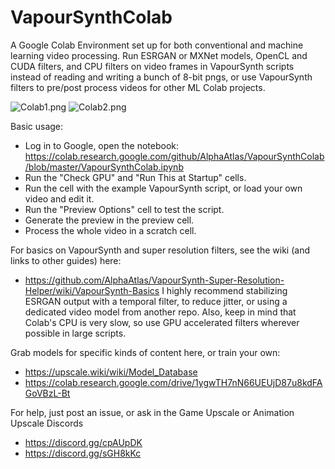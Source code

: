 # VapourSynthColab

A Google Colab Environment set up for both conventional and machine learning video processing. Run ESRGAN or MXNet models, OpenCL and CUDA filters, and CPU filters on video frames in VapourSynth scripts instead of reading and writing a bunch of 8-bit pngs, or use VapourSynth filters to pre/post process videos for other ML Colab projects.

![Colab1.png](https://raw.githubusercontent.com/AlphaAtlas/VSSH-Wiki-Images/master/images/Colab1.PNG)
![Colab2.png](https://raw.githubusercontent.com/AlphaAtlas/VSSH-Wiki-Images/master/images/Colab2.PNG)

Basic usage:
* Log in to Google, open the notebook: https://colab.research.google.com/github/AlphaAtlas/VapourSynthColab/blob/master/VapourSynthColab.ipynb
* Run the "Check GPU" and "Run This at Startup" cells.
* Run the cell with the example VapourSynth script, or load your own video and edit it.
* Run the "Preview Options" cell to test the script.
* Generate the preview in the preview cell. 
* Process the whole video in a scratch cell. 

For basics on VapourSynth and super resolution filters, see the wiki (and links to other guides) here:
* https://github.com/AlphaAtlas/VapourSynth-Super-Resolution-Helper/wiki/VapourSynth-Basics
I highly recommend stabilizing ESRGAN output with a temporal filter, to reduce jitter, or using a dedicated video model from another repo. Also, keep in mind that Colab's CPU is very slow, so use GPU accelerated filters wherever possible in large scripts.

Grab models for specific kinds of content here, or train your own:
* https://upscale.wiki/wiki/Model_Database
* https://colab.research.google.com/drive/1ygwTH7nN66UEUjD87u8kdFAGoVBzL-Bt

For help, just post an issue, or ask in the Game Upscale or Animation Upscale Discords
* https://discord.gg/cpAUpDK
* https://discord.gg/sGH8kKc
